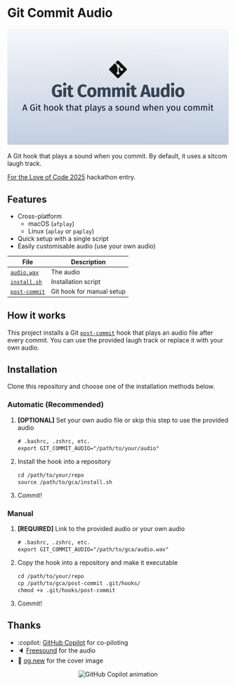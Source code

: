 # Git Commit Audio

![Cover image](./cover.svg)

A Git hook that plays a sound when you commit. By default, it uses a sitcom laugh track.

[For the Love of Code 2025](https://gh.io/ftloc) hackathon entry.

## Features
- Cross-platform
  - macOS (`afplay`)
  - Linux (`aplay` or `paplay`)
- Quick setup with a single script
- Easily customisable audio (use your own audio)

| File | Description |
| - | - |
| [`audio.wav`](/audio.wav) | The audio |
| [`install.sh`](./install.sh) | Installation script |
| [`post-commit`](./post-commit) | Git hook for manual setup |

## How it works

This project installs a Git [`post-commit`](https://git-scm.com/docs/githooks#_post_commit) hook that plays an audio file after every commit. You can use the provided laugh track or replace it with your own audio.

## Installation

Clone this repository and choose one of the installation methods below.

### Automatic (Recommended)

1. **[OPTIONAL]** Set your own audio file or skip this step to use the provided audio

   ```shell
   # .bashrc, .zshrc, etc.
   export GIT_COMMIT_AUDIO="/path/to/your/audio"
   ```

1. Install the hook into a repository

   ```shell
   cd /path/to/your/repo
   source /path/to/gca/install.sh
   ```

1. Commit!

### Manual

1. **[REQUIRED]** Link to the provided audio or your own audio

   ```shell
   # .bashrc, .zshrc, etc.
   export GIT_COMMIT_AUDIO="/path/to/gca/audio.wav"
   ```

1. Copy the hook into a repository and make it executable

   ```shell
   cd /path/to/your/repo
   cp /path/to/gca/post-commit .git/hooks/
   chmod +x .git/hooks/post-commit
   ```

1. Commit!

## Thanks

- :copilot: [GitHub Copilot](https://gh.io/copilot) for co-piloting
- 🔈 [Freesound](https://freesound.org/s/324894) for the audio
- 📔 [og.new](https://og.new) for the cover image

<div align="center">
<img src="https://github.blog/wp-content/uploads/2025/05/leereilly-copilot.gif?resize=250%2C315" alt="GitHub Copilot animation" width="250" height="315">
</div>
